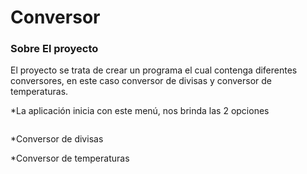 <!DOCTYPE html><html><head><meta charset="utf-8"><title>Conversor.md</title><style></style></head><body id="preview">
<h1 class="code-line" data-line-start=0 data-line-end=1><a id="Conversor_0"></a>Conversor</h1>
<h3 class="code-line" data-line-start=2 data-line-end=3><a id="Sobre_El_proyecto_2"></a>Sobre El proyecto</h3>
<p class="has-line-data" data-line-start="4" data-line-end="5">El proyecto se trata de crear un programa el cual contenga diferentes conversores, en este caso conversor de divisas y conversor de temperaturas.</p>
<p class="has-line-data" data-line-start="6" data-line-end="7">*La aplicación inicia con este menú, nos brinda las 2 opciones</p>
<p class="has-line-data" data-line-start="8" data-line-end="9"><img src="https://i.ibb.co/hKXcRqQ/menu1.jpg" alt=""></p>
<p class="has-line-data" data-line-start="11" data-line-end="13">*Conversor de divisas<br>
<img src="https://i.ibb.co/8g4Q3LQ/c1.jpg" alt=""></p>
<p class="has-line-data" data-line-start="15" data-line-end="17">*Conversor de temperaturas<br>
<img src="https://i.ibb.co/569X6f5/temperatura.jpg" alt=""></p>
</body></html>

